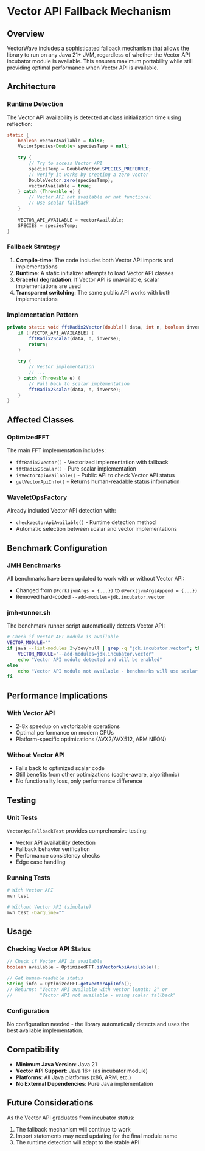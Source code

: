# Vector API Fallback Mechanism

## Overview

VectorWave includes a sophisticated fallback mechanism that allows the library to run on any Java 21+ JVM, regardless of whether the Vector API incubator module is available. This ensures maximum portability while still providing optimal performance when Vector API is available.

## Architecture

### Runtime Detection

The Vector API availability is detected at class initialization time using reflection:

```java
static {
    boolean vectorAvailable = false;
    VectorSpecies<Double> speciesTemp = null;
    
    try {
        // Try to access Vector API
        speciesTemp = DoubleVector.SPECIES_PREFERRED;
        // Verify it works by creating a zero vector
        DoubleVector.zero(speciesTemp);
        vectorAvailable = true;
    } catch (Throwable e) {
        // Vector API not available or not functional
        // Use scalar fallback
    }
    
    VECTOR_API_AVAILABLE = vectorAvailable;
    SPECIES = speciesTemp;
}
```

### Fallback Strategy

1. **Compile-time**: The code includes both Vector API imports and implementations
2. **Runtime**: A static initializer attempts to load Vector API classes
3. **Graceful degradation**: If Vector API is unavailable, scalar implementations are used
4. **Transparent switching**: The same public API works with both implementations

### Implementation Pattern

```java
private static void fftRadix2Vector(double[] data, int n, boolean inverse) {
    if (!VECTOR_API_AVAILABLE) {
        fftRadix2Scalar(data, n, inverse);
        return;
    }
    
    try {
        // Vector implementation
        // ...
    } catch (Throwable e) {
        // Fall back to scalar implementation
        fftRadix2Scalar(data, n, inverse);
    }
}
```

## Affected Classes

### OptimizedFFT

The main FFT implementation includes:
- `fftRadix2Vector()` - Vectorized implementation with fallback
- `fftRadix2Scalar()` - Pure scalar implementation
- `isVectorApiAvailable()` - Public API to check Vector API status
- `getVectorApiInfo()` - Returns human-readable status information

### WaveletOpsFactory

Already included Vector API detection with:
- `checkVectorApiAvailable()` - Runtime detection method
- Automatic selection between scalar and vector implementations

## Benchmark Configuration

### JMH Benchmarks

All benchmarks have been updated to work with or without Vector API:
- Changed from `@Fork(jvmArgs = {...})` to `@Fork(jvmArgsAppend = {...})`
- Removed hard-coded `--add-modules=jdk.incubator.vector`

### jmh-runner.sh

The benchmark runner script automatically detects Vector API:

```bash
# Check if Vector API module is available
VECTOR_MODULE=""
if java --list-modules 2>/dev/null | grep -q "jdk.incubator.vector"; then
    VECTOR_MODULE="--add-modules=jdk.incubator.vector"
    echo "Vector API module detected and will be enabled"
else
    echo "Vector API module not available - benchmarks will use scalar fallback"
fi
```

## Performance Implications

### With Vector API
- 2-8x speedup on vectorizable operations
- Optimal performance on modern CPUs
- Platform-specific optimizations (AVX2/AVX512, ARM NEON)

### Without Vector API
- Falls back to optimized scalar code
- Still benefits from other optimizations (cache-aware, algorithmic)
- No functionality loss, only performance difference

## Testing

### Unit Tests

`VectorApiFallbackTest` provides comprehensive testing:
- Vector API availability detection
- Fallback behavior verification
- Performance consistency checks
- Edge case handling

### Running Tests

```bash
# With Vector API
mvn test

# Without Vector API (simulate)
mvn test -DargLine=""
```

## Usage

### Checking Vector API Status

```java
// Check if Vector API is available
boolean available = OptimizedFFT.isVectorApiAvailable();

// Get human-readable status
String info = OptimizedFFT.getVectorApiInfo();
// Returns: "Vector API available with vector length: 2" or
//          "Vector API not available - using scalar fallback"
```

### Configuration

No configuration needed - the library automatically detects and uses the best available implementation.

## Compatibility

- **Minimum Java Version**: Java 21
- **Vector API Support**: Java 16+ (as incubator module)
- **Platforms**: All Java platforms (x86, ARM, etc.)
- **No External Dependencies**: Pure Java implementation

## Future Considerations

As the Vector API graduates from incubator status:
1. The fallback mechanism will continue to work
2. Import statements may need updating for the final module name
3. The runtime detection will adapt to the stable API